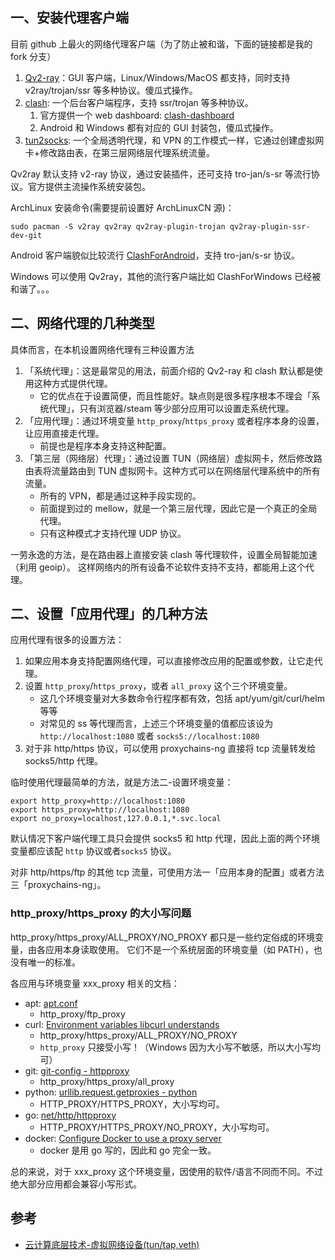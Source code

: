 ## 一、安装代理客户端

目前 github 上最火的网络代理客户端（为了防止被和谐，下面的链接都是我的 fork 分支）

1. [Qv2-ray](https://github.com/ryan4yin/Qv2ray)：GUI 客户端，Linux/Windows/MacOS 都支持，同时支持 v2ray/trojan/ssr 等多种协议。傻瓜式操作。
2. [clash](https://github.com/ryan4yin/clash): 一个后台客户端程序，支持 ssr/trojan 等多种协议。
   1. 官方提供一个 web dashboard: [clash-dashboard](https://github.com/Dreamacro/clash-dashboard)
   2. Android 和 Windows 都有对应的 GUI 封装包，傻瓜式操作。
3. [tun2socks](https://github.com/xjasonlyu/tun2socks/wiki): 一个全局透明代理，和 VPN 的工作模式一样，它通过创建虚拟网卡+修改路由表，在第三层网络层代理系统流量。

Qv2ray 默认支持 v2-ray 协议，通过安装插件，还可支持 tro-jan/s-sr 等流行协议。官方提供主流操作系统安装包。

ArchLinux 安装命令(需要提前设置好 ArchLinuxCN 源)：

```shell
sudo pacman -S v2ray qv2ray qv2ray-plugin-trojan qv2ray-plugin-ssr-dev-git
```

Android 客户端貌似比较流行 [ClashForAndroid](https://github.com/Kr328/ClashForAndroid)，支持 tro-jan/s-sr 协议。

Windows 可以使用 Qv2ray，其他的流行客户端比如 ClashForWindows 已经被和谐了。。。


## 二、网络代理的几种类型

具体而言，在本机设置网络代理有三种设置方法

1. 「系统代理」：这是最常见的用法，前面介绍的 Qv2-ray 和 clash 默认都是使用这种方式提供代理。
    - 它的优点在于设置简便，而且性能好。缺点则是很多程序根本不理会「系统代理」，只有浏览器/steam 等少部分应用可以设置走系统代理。
1. 「应用代理」：通过环境变量 `http_proxy`/`https_proxy` 或者程序本身的设置，让应用直接走代理。
    - 前提也是程序本身支持这种配置。
1. 「第三层（网络层）代理」：通过设置 TUN（网络层）虚拟网卡，然后修改路由表将流量路由到 TUN 虚拟网卡。这种方式可以在网络层代理系统中的所有流量。
    - 所有的 VPN，都是通过这种手段实现的。
    - 前面提到过的 mellow，就是一个第三层代理，因此它是一个真正的全局代理。
    - 只有这种模式才支持代理 UDP 协议。

一劳永逸的方法，是在路由器上直接安装 clash 等代理软件，设置全局智能加速（利用 geoip）。
这样网络内的所有设备不论软件支持不支持，都能用上这个代理。

## 二、设置「应用代理」的几种方法

应用代理有很多的设置方法：

1. 如果应用本身支持配置网络代理，可以直接修改应用的配置或参数，让它走代理。
2. 设置 `http_proxy`/`https_proxy`，或者 `all_proxy` 这个三个环境变量。
   - 这几个环境变量对大多数命令行程序都有效，包括 apt/yum/git/curl/helm 等等
   - 对常见的 ss 等代理而言，上述三个环境变量的值都应该设为 `http://localhost:1080` 或者 `socks5://localhost:1080`
3. 对于非 http/https 协议，可以使用 proxychains-ng 直接将 tcp 流量转发给 socks5/http 代理。

临时使用代理最简单的方法，就是方法二-设置环境变量：

```shell
export http_proxy=http://localhost:1080
export https_proxy=http://localhost:1080
export no_proxy=localhost,127.0.0.1,*.svc.local
```

默认情况下客户端代理工具只会提供 socks5 和 http 代理，因此上面的两个环境变量都应该配 `http` 协议或者`socks5` 协议。

对非 http/https/ftp 的其他 tcp 流量，可使用方法一「应用本身的配置」或者方法三「proxychains-ng」。

### http_proxy/https_proxy 的大小写问题

http_proxy/https_proxy/ALL_PROXY/NO_PROXY 都只是一些约定俗成的环境变量，由各应用本身读取使用。
它们不是一个系统层面的环境变量（如 PATH），也没有唯一的标准。

各应用与环境变量 xxx_proxy 相关的文档：

- apt: [apt.conf](https://linux.die.net/man/5/apt.conf)
  - http_proxy/ftp_proxy
- curl: [Environment variables libcurl understands](https://curl.haxx.se/libcurl/c/libcurl-env.html)
  - http_proxy/https_proxy/ALL_PROXY/NO_PROXY
  - `http_proxy` 只接受小写！（Windows 因为大小写不敏感，所以大小写均可）
- git: [git-config - httpproxy](https://git-scm.com/docs/git-config#Documentation/git-config.txt-httpproxy)
  - http_proxy/https_proxy/all_proxy
- python: [urllib.request.getproxies - python](https://docs.python.org/3/library/urllib.request.html#urllib.request.getproxies)
  - HTTP_PROXY/HTTPS_PROXY，大小写均可。
- go: [net/http/httpproxy](https://golang.org/src/vendor/golang.org/x/net/http/httpproxy/proxy.go)
  - HTTP_PROXY/HTTPS_PROXY/NO_PROXY，大小写均可。
- docker: [Configure Docker to use a proxy server](https://docs.docker.com/network/proxy/#use-environment-variables)
  - docker 是用 go 写的，因此和 go 完全一致。

总的来说，对于 xxx_proxy 这个环境变量，因使用的软件/语言不同而不同。不过绝大部分应用都会兼容小写形式。


## 参考

- [云计算底层技术-虚拟网络设备(tun/tap,veth)](https://opengers.github.io/openstack/openstack-base-virtual-network-devices-tuntap-veth/)
